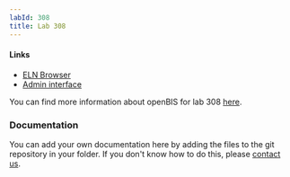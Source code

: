 ```yaml
---
labId: 308
title: Lab 308
---
```


#### Links

- [ELN Browser](https://openbis-empa-lab308.ethz.ch/)
- [Admin interface](https://openbis-empa-lab308.ethz.ch/openbis/webapp/openbis-ng-ui)

You can find more information about openBIS for lab 308 [here](https://www.empa.ch/group/s909/wiki/-/wiki/Main/openBIS-Lab308).

### Documentation

You can add your own documentation here by adding the files to the git repository in your folder.
If you don't know how to do this, please [contact us](/documentation/openbis/getting-started/support/).
